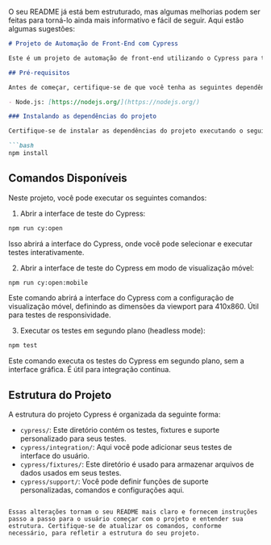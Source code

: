 O seu README já está bem estruturado, mas algumas melhorias podem ser feitas para torná-lo ainda mais informativo e fácil de seguir. Aqui estão algumas sugestões:

```markdown
# Projeto de Automação de Front-End com Cypress

Este é um projeto de automação de front-end utilizando o Cypress para testar sua aplicação web. O Cypress é uma ferramenta poderosa e fácil de usar para escrever e executar testes de interface do usuário de forma eficiente.

## Pré-requisitos

Antes de começar, certifique-se de que você tenha as seguintes dependências instaladas:

- Node.js: [https://nodejs.org/](https://nodejs.org/)

### Instalando as dependências do projeto

Certifique-se de instalar as dependências do projeto executando o seguinte comando:

```bash
npm install
```

## Comandos Disponíveis

Neste projeto, você pode executar os seguintes comandos:

1. Abrir a interface de teste do Cypress:

```bash
npm run cy:open
```
Isso abrirá a interface do Cypress, onde você pode selecionar e executar testes interativamente.

2. Abrir a interface de teste do Cypress em modo de visualização móvel:

```bash
npm run cy:open:mobile
```
Este comando abrirá a interface do Cypress com a configuração de visualização móvel, definindo as dimensões da viewport para 410x860. Útil para testes de responsividade.

3. Executar os testes em segundo plano (headless mode):

```bash
npm test
```

Este comando executa os testes do Cypress em segundo plano, sem a interface gráfica. É útil para integração contínua.

## Estrutura do Projeto

A estrutura do projeto Cypress é organizada da seguinte forma:

- `cypress/`: Este diretório contém os testes, fixtures e suporte personalizado para seus testes.
- `cypress/integration/`: Aqui você pode adicionar seus testes de interface do usuário.
- `cypress/fixtures/`: Este diretório é usado para armazenar arquivos de dados usados em seus testes.
- `cypress/support/`: Você pode definir funções de suporte personalizadas, comandos e configurações aqui.
```

Essas alterações tornam o seu README mais claro e fornecem instruções passo a passo para o usuário começar com o projeto e entender sua estrutura. Certifique-se de atualizar os comandos, conforme necessário, para refletir a estrutura do seu projeto.
